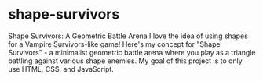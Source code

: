 # shape-survivors
Shape Survivors: A Geometric Battle Arena I love the idea of using shapes for a Vampire Survivors-like game! Here's my concept for "Shape Survivors" - a minimalist geometric battle arena where you play as a triangle battling against various shape enemies. My goal of this project is to only use HTML, CSS, and JavaScript.
